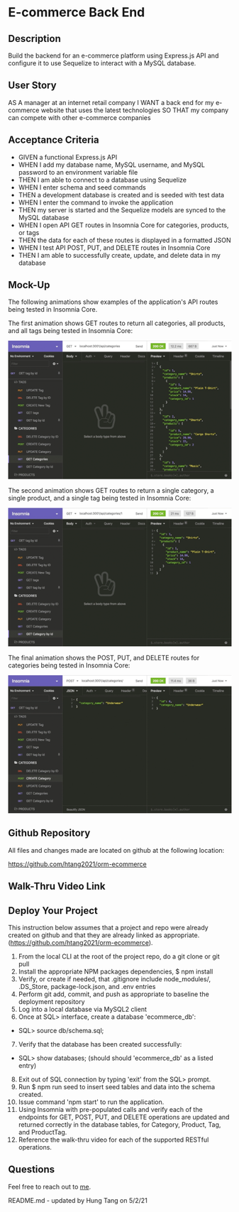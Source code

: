 # E-commerce Back End

## Description
Build the backend for an e-commerce platform using Express.js API and configure it to use Sequelize to interact with a MySQL database.

## User Story
AS A manager at an internet retail company
I WANT a back end for my e-commerce website that uses the latest technologies
SO THAT my company can compete with other e-commerce companies

## Acceptance Criteria
- GIVEN a functional Express.js API
- WHEN I add my database name, MySQL username, and MySQL password to an environment variable file
- THEN I am able to connect to a database using Sequelize
- WHEN I enter schema and seed commands
- THEN a development database is created and is seeded with test data
- WHEN I enter the command to invoke the application
- THEN my server is started and the Sequelize models are synced to the MySQL database
- WHEN I open API GET routes in Insomnia Core for categories, products, or tags
- THEN the data for each of these routes is displayed in a formatted JSON
- WHEN I test API POST, PUT, and DELETE routes in Insomnia Core
- THEN I am able to successfully create, update, and delete data in my database

## Mock-Up
The following animations show examples of the application's API routes being tested in Insomnia Core.

The first animation shows GET routes to return all categories, all products, and all tags being tested in Insomnia Core:

![](./assets/images/13-orm-homework-demo-01.gif)

The second animation shows GET routes to return a single category, a single product, and a single tag being tested in Insomnia Core:

![](./assets/images/13-orm-homework-demo-02.gif)

The final animation shows the POST, PUT, and DELETE routes for categories being tested in Insomnia Core:

![](./assets/images/13-orm-homework-demo-03.gif)

## Github Repository
All files and changes made are located on github at the following location:

https://github.com/htang2021/orm-ecommerce

## Walk-Thru Video Link


## Deploy Your Project
This instruction below assumes that a project and repo were already created on github and that they are already linked as appropriate.
(https://github.com/htang2021/orm-ecommerce).

1. From the local CLI at the root of the project repo, do a git clone or git pull
2. Install the appropriate NPM packages dependencies, $ npm install
3. Verify, or create if needed, that .gitignore include node_modules/, .DS_Store, package-lock.json, and .env entries
4. Perform git add, commit, and push as appropriate to baseline the deployment repository
5. Log into a local database via MySQL2 client
6. Once at SQL> interface, create a database 'ecommerce_db':
 - SQL> source db/schema.sql;
7. Verify that the database has been created successfully:
 - SQL> show databases; (should should 'ecommerce_db' as a listed entry)
8. Exit out of SQL connection by typing 'exit' from the SQL> prompt.
9. Run $ npm run seed to insert seed tables and data into the schema created.
10. Issue command 'npm start' to run the application.
11. Using Insomnia with pre-populated calls and verify each of the endpoints for GET, POST, PUT, and DELETE operations are updated and returned correctly in the database tables, for Category, Product, Tag, and ProductTag.
12. Reference the walk-thru video for each of the supported RESTful operations.


## Questions
Feel free to reach out to [me](mailto:hungtang@hotmail.com).

README.md - updated by Hung Tang on 5/2/21